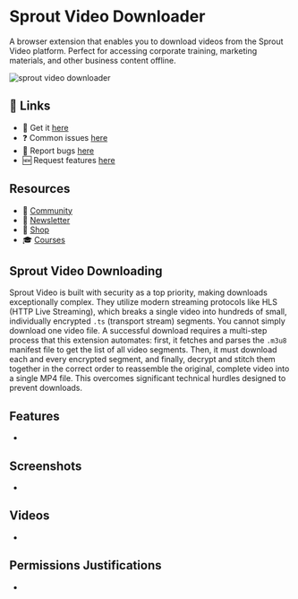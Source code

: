 # Sprout Video Downloader

A browser extension that enables you to download videos from the Sprout Video platform. Perfect for accessing corporate training, marketing materials, and other business content offline.

![sprout video downloader](https://github.com/user-attachments/assets/100e6f5d-d076-4012-b5ae-3e90ded22f2b)


## 🔗 Links

- 🎁 Get it [here](https://serp.ly/sprout-video-downloader)
- ❓ Common issues [here](https://github.com/orgs/serpapps/discussions/categories/faq)
- 🐛 Report bugs [here](https://github.com/serpapps/sprout-video-downloader/issues)
- 🆕 Request features [here](https://github.com/serpapps/sprout-video-downloader/issues)

## Resources

- 💬 [Community](https://serp.ly/@serp/community)
- 💌 [Newsletter](https://serp.ly/@serp/email)
- 🛒 [Shop](https://serp.ly/@serp/store)
- 🎓 [Courses](https://serp.ly/@serp/courses)

## Sprout Video Downloading

Sprout Video is built with security as a top priority, making downloads exceptionally complex. They utilize modern streaming protocols like HLS (HTTP Live Streaming), which breaks a single video into hundreds of small, individually encrypted `.ts` (transport stream) segments. You cannot simply download one video file. A successful download requires a multi-step process that this extension automates: first, it fetches and parses the `.m3u8` manifest file to get the list of all video segments. Then, it must download each and every encrypted segment, and finally, decrypt and stitch them together in the correct order to reassemble the original, complete video into a single MP4 file. This overcomes significant technical hurdles designed to prevent downloads.


## Features

- 


## Screenshots

- 

## Videos

- 


## Permissions Justifications

-

